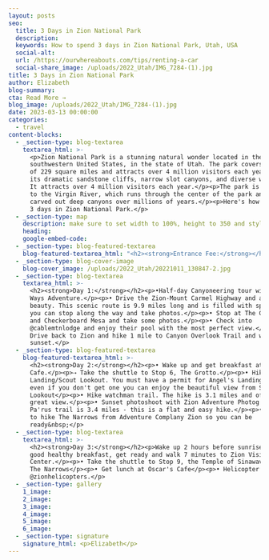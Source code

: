 ```yaml
---
layout: posts
seo:
  title: 3 Days in Zion National Park
  description:
  keywords: How to spend 3 days in Zion National Park, Utah, USA
  social-alt:
  url: /https://ourwhereabouts.com/tips/renting-a-car
  social-share_image: /uploads/2022_Utah/IMG_7284-(1).jpg
title: 3 Days in Zion National Park
author: Elizabeth
blog-summary:
cta: Read More →
blog_image: /uploads/2022_Utah/IMG_7284-(1).jpg
date: 2023-03-13 00:00:00
categories:
  - travel
content-blocks:
  - _section-type: blog-textarea
    textarea_html: >-
      <p>Zion National Park is a stunning natural wonder located in the
      southwestern United States, in the state of Utah. The park covers an area
      of 229 square miles and attracts over 4 million visitors each year due to
      its dramatic sandstone cliffs, narrow slot canyons, and diverse wildlife.
      It attracts over 4 million visitors each year.</p><p>The park is also home
      to the Virgin River, which runs through the center of the park and has
      carved out deep canyons over millions of years.</p><p>Here's how to spend
      3 days in Zion National Park.</p>
  - _section-type: map
    description: make sure to set width to 100%, height to 350 and style to border 2
    heading:
    google-embed-code:
  - _section-type: blog-featured-textarea
    blog-featured-textarea_html: "<h2><strong>Entrance Fee:</strong></h2><p>Weekly passes are non-transferable and are valid for 7 consecutive days including the date of purchase. Weekly passes may be upgraded to annual passes within 7 days of purchase.</p><p><strong>•Private Vehicle:&nbsp;</strong>$35. Valid for 7 days.<br /><strong>•Motorcycle:</strong>&nbsp;$30. Valid for 7 days.<br /><strong>•Per Person:</strong>&nbsp;$20. Valid for 7 days.</p><p><strong>•</strong>We suggest getting a USA National Parks Pass for just $80 and saving money if you’re planning on visiting multiple National Parks in a year.</p><p>\_</p><h2><strong>Where to stay:</strong></h2><p>Springdale.</p><p><strong>Cable Mountain Lodge:</strong>&nbsp;We got a suite with a full kitchen, and a large living room with 2 couches, the bathroom was nice and clean and had everything we needed, the bed was so comfortable it was hard to leave in the morning and my favorite part of the lodge was our balcony with the beautiful view.</p><p><strong>•Price:</strong>&nbsp;About $640 per night.</p><p>\_</p><h2><strong>When to visit:</strong></h2><p>The best time to visit Zion National Park depends on your preferences and what activities you plan to do. We suggest visiting in the fall (Sep - Nov): The temperatures are cooler, the fall foliage is also beautiful during this time and the crowds have thinned out.</p><ul><li>Spring (March-May): This is a great time to visit Zion National Park, as the temperatures are mild and the wildflowers are blooming. However, it can be crowded during peak season.</li><li>Summer (June - August): This is the peak season, and the park can be very crowded. However, the weather is warm and there are more activities available, such as hiking and camping.</li><li>Winter (December - February): This is the least crowded time to visit, but be aware that some areas of the park may be closed due to snow and ice. The park's shuttle service also operates on a limited schedule during the winter.</li></ul>"
  - _section-type: blog-cover-image
    blog-cover_image: /uploads/2022_Utah/20221011_130847-2.jpg
  - _section-type: blog-textarea
    textarea_html: >-
      <h2><strong>Day 1:</strong></h2><p>•Half-day Canyoneering tour with All
      Ways Adventure.</p><p>• Drive the Zion-Mount Carmel Highway and admire the
      beauty. This scenic route is 9.9 miles long and is filled with spots where
      you can stop along the way and take photos.</p><p>• Stop at The Great Arch
      and Checkerboard Mesa and take some photos.</p><p>• Check into
      @cablemtnlodge and enjoy their pool with the most perfect view.</p><p>•
      Drive back to Zion and hike 1 mile to Canyon Overlook Trail and watch the
      sunset.</p>
  - _section-type: blog-featured-textarea
    blog-featured-textarea_html: >-
      <h2><strong>Day 2:</strong></h2><p>• Wake up and get breakfast at Meme's
      Cafe.</p><p>⇢ Take the shuttle to Stop 6, The Grotto.</p><p>• Hike Angel's
      Landing/Scout Lookout. You must have a permit for Angel's Landing, but
      even if you don't get one you can enjoy the beautiful view from Scout
      Lookout</p><p>• Hike watchman trail. The hike is 3.1 miles and offers a
      great view.</p><p>• Sunset photoshoot with Zion Adventure Photog or hike
      Pa'rus trail is 3.4 miles - this is a flat and easy hike.</p><p>•Get gear
      to hike The Narrows from Adventure Complany Zion so you can be
      ready&nbsp;</p>
  - _section-type: blog-textarea
    textarea_html: >-
      <h2><strong>Day 3:</strong></h2><p>Wake up 2 hours before sunrise, eat a
      good healthy breakfast, get ready and walk 7 minutes to Zion Visitor
      Center.</p><p>• Take the shuttle to Stop 9, the Temple of Sinawava. Hike
      The Narrows</p><p>• Get lunch at Oscar's Cafe</p><p>• Helicopter ride with
      @zionhelicopters.</p>
  - _section-type: gallery
    1_image:
    2_image:
    3_image:
    4_image:
    5_image:
    6_image:
  - _section-type: signature
    signature_html: <p>Elizabeth</p>
---
```

